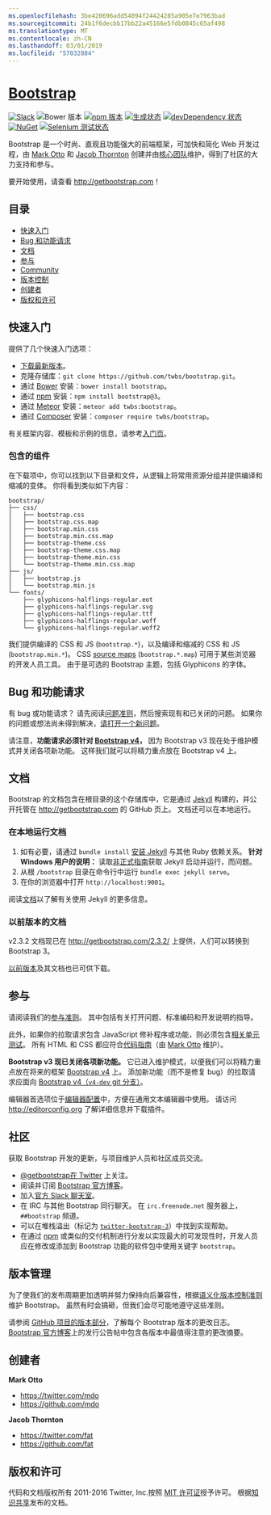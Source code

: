 ```yaml
---
ms.openlocfilehash: 3be420696add54094f24424285a905e7e7963bad
ms.sourcegitcommit: 24b1f6decbb17bb22a45166e5fdb0845c65af498
ms.translationtype: MT
ms.contentlocale: zh-CN
ms.lasthandoff: 03/01/2019
ms.locfileid: "57032884"
---
```

# <a name="bootstraphttpgetbootstrapcom"></a>[Bootstrap](http://getbootstrap.com)

[![Slack](https://bootstrap-slack.herokuapp.com/badge.svg)](https://bootstrap-slack.herokuapp.com)
![Bower 版本](https://img.shields.io/bower/v/bootstrap.svg)
[![npm 版本](https://img.shields.io/npm/v/bootstrap.svg)](https://www.npmjs.com/package/bootstrap)
[![生成状态](https://img.shields.io/travis/twbs/bootstrap/master.svg)](https://travis-ci.org/twbs/bootstrap)
[![devDependency 状态](https://img.shields.io/david/dev/twbs/bootstrap.svg)](https://david-dm.org/twbs/bootstrap#info=devDependencies)
[![NuGet](https://img.shields.io/nuget/v/bootstrap.svg)](https://www.nuget.org/packages/Bootstrap)
[![Selenium 测试状态](https://saucelabs.com/browser-matrix/bootstrap.svg)](https://saucelabs.com/u/bootstrap)

Bootstrap 是一个时尚、直观且功能强大的前端框架，可加快和简化 Web 开发过程，由 [Mark Otto](https://twitter.com/mdo) 和 [Jacob Thornton](https://twitter.com/fat) 创建并由[核心团队](https://github.com/orgs/twbs/people)维护，得到了社区的大力支持和参与。

要开始使用，请查看 <http://getbootstrap.com>！


## <a name="table-of-contents"></a>目录

* [快速入门](#quick-start)
* [Bug 和功能请求](#bugs-and-feature-requests)
* [文档](#documentation)
* [参与](#contributing)
* [Community](#community)
* [版本控制](#versioning)
* [创建者](#creators)
* [版权和许可](#copyright-and-license)


## <a name="quick-start"></a>快速入门

提供了几个快速入门选项：

* [下载最新版本](https://github.com/twbs/bootstrap/archive/v3.3.7.zip)。
* 克隆存储库：`git clone https://github.com/twbs/bootstrap.git`。
* 通过 [Bower](http://bower.io) 安装：`bower install bootstrap`。
* 通过 [npm](https://www.npmjs.com) 安装：`npm install bootstrap@3`。
* 通过 [Meteor](https://www.meteor.com) 安装：`meteor add twbs:bootstrap`。
* 通过 [Composer](https://getcomposer.org) 安装：`composer require twbs/bootstrap`。

有关框架内容、模板和示例的信息，请参考[入门页](http://getbootstrap.com/getting-started/)。

### <a name="whats-included"></a>包含的组件

在下载项中，你可以找到以下目录和文件，从逻辑上将常用资源分组并提供编译和缩减的变体。 你将看到类似如下内容：

```
bootstrap/
├── css/
│   ├── bootstrap.css
│   ├── bootstrap.css.map
│   ├── bootstrap.min.css
│   ├── bootstrap.min.css.map
│   ├── bootstrap-theme.css
│   ├── bootstrap-theme.css.map
│   ├── bootstrap-theme.min.css
│   └── bootstrap-theme.min.css.map
├── js/
│   ├── bootstrap.js
│   └── bootstrap.min.js
└── fonts/
    ├── glyphicons-halflings-regular.eot
    ├── glyphicons-halflings-regular.svg
    ├── glyphicons-halflings-regular.ttf
    ├── glyphicons-halflings-regular.woff
    └── glyphicons-halflings-regular.woff2
```

我们提供编译的 CSS 和 JS (`bootstrap.*`)，以及编译和缩减的 CSS 和 JS (`bootstrap.min.*`)。 CSS [source maps](https://developer.chrome.com/devtools/docs/css-preprocessors) (`bootstrap.*.map`) 可用于某些浏览器的开发人员工具。 由于是可选的 Bootstrap 主题，包括 Glyphicons 的字体。


## <a name="bugs-and-feature-requests"></a>Bug 和功能请求

有 bug 或功能请求？ 请先阅读[问题准则](https://github.com/twbs/bootstrap/blob/master/CONTRIBUTING.md#using-the-issue-tracker)，然后搜索现有和已关闭的问题。 如果你的问题或想法尚未得到解决，[请打开一个新问题](https://github.com/twbs/bootstrap/issues/new)。

请注意，**功能请求必须针对 [Bootstrap v4](https://github.com/twbs/bootstrap/tree/v4-dev)，** 因为 Bootstrap v3 现在处于维护模式并关闭各项新功能。 这样我们就可以将精力重点放在 Bootstrap v4 上。


## <a name="documentation"></a>文档

Bootstrap 的文档包含在根目录的这个存储库中，它是通过 [Jekyll](http://jekyllrb.com) 构建的，并公开托管在 <http://getbootstrap.com> 的 GitHub 页上。 文档还可以在本地运行。

### <a name="running-documentation-locally"></a>在本地运行文档

1. 如有必要，请通过 `bundle install` [安装 Jekyll](http://jekyllrb.com/docs/installation) 与其他 Ruby 依赖关系。
   **针对 Windows 用户的说明：** 读取[非正式指南](http://jekyll-windows.juthilo.com/)获取 Jekyll 启动并运行，而问题。
2. 从根 `/bootstrap` 目录在命令行中运行 `bundle exec jekyll serve`。
4. 在你的浏览器中打开 `http://localhost:9001`。

阅读[文档](http://jekyllrb.com/docs/home/)以了解有关使用 Jekyll 的更多信息。

### <a name="documentation-for-previous-releases"></a>以前版本的文档

v2.3.2 文档现已在 <http://getbootstrap.com/2.3.2/> 上提供，人们可以转换到 Bootstrap 3。

[以前版本](https://github.com/twbs/bootstrap/releases)及其文档也已可供下载。


## <a name="contributing"></a>参与

请阅读我们的[参与准则](https://github.com/twbs/bootstrap/blob/master/CONTRIBUTING.md)。 其中包括有关打开问题、标准编码和开发说明的指导。

此外，如果你的拉取请求包含 JavaScript 修补程序或功能，则必须包含[相关单元测试](https://github.com/twbs/bootstrap/tree/master/js/tests)。 所有 HTML 和 CSS 都应符合[代码指南](https://github.com/mdo/code-guide)（由 [Mark Otto](https://github.com/mdo) 维护）。

**Bootstrap v3 现已关闭各项新功能。** 它已进入维护模式，以便我们可以将精力重点放在将来的框架 [Bootstrap v4](https://github.com/twbs/bootstrap/tree/v4-dev) 上。 添加新功能（而不是修复 bug）的拉取请求应面向 [Bootstrap v4（`v4-dev` git 分支）](https://github.com/twbs/bootstrap/tree/v4-dev)。

编辑器首选项位于[编辑器配置](https://github.com/twbs/bootstrap/blob/master/.editorconfig)中，方便在通用文本编辑器中使用。 请访问 <http://editorconfig.org> 了解详细信息并下载插件。


## <a name="community"></a>社区

获取 Bootstrap 开发的更新，与项目维护人员和社区成员交流。

* [@getbootstrap在 Twitter](https://twitter.com/getbootstrap) 上关注。
* 阅读并订阅 [Bootstrap 官方博客](http://blog.getbootstrap.com)。
* 加入[官方 Slack 聊天室](https://bootstrap-slack.herokuapp.com)。
* 在 IRC 与其他 Bootstrap 同行聊天。 在 `irc.freenode.net` 服务器上，`##bootstrap` 频道。
* 可以在堆栈溢出（标记为 [`twitter-bootstrap-3`](https://stackoverflow.com/questions/tagged/twitter-bootstrap-3)）中找到实现帮助。
* 在通过 [npm](https://www.npmjs.com/browse/keyword/bootstrap) 或类似的交付机制进行分发以实现最大的可发现性时，开发人员应在修改或添加到 Bootstrap 功能的软件包中使用关键字 `bootstrap`。


## <a name="versioning"></a>版本管理

为了使我们的发布周期更加透明并努力保持向后兼容性，根据[语义化版本控制准则](http://semver.org/)维护 Bootstrap。 虽然有时会搞砸，但我们会尽可能地遵守这些准则。

请参阅 [GitHub 项目的版本部分](https://github.com/twbs/bootstrap/releases)，了解每个 Bootstrap 版本的更改日志。 [Bootstrap 官方博客](http://blog.getbootstrap.com)上的发行公告帖中包含各版本中最值得注意的更改摘要。


## <a name="creators"></a>创建者

**Mark Otto**

* <https://twitter.com/mdo>
* <https://github.com/mdo>

**Jacob Thornton**

* <https://twitter.com/fat>
* <https://github.com/fat>


## <a name="copyright-and-license"></a>版权和许可

代码和文档版权所有 2011-2016 Twitter, Inc.按照 [MIT 许可证](https://github.com/twbs/bootstrap/blob/master/LICENSE)授予许可。 根据[知识共享](https://github.com/twbs/bootstrap/blob/master/docs/LICENSE)发布的文档。
